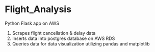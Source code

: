 # Flight_Analysis

Python Flask app on AWS

1. Scrapes flight cancellation & delay data
2. Inserts data into postgres database on AWS RDS
3. Queries data for data visualization utilizing pandas and matplotlib
